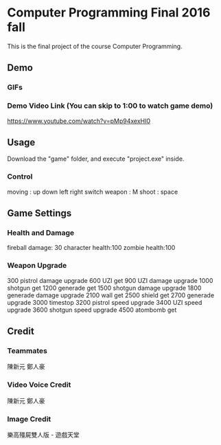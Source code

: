 # Computer Programming Final 2016 fall
This is the final project of the course Computer Programming.

## Demo
### GIFs

### Demo Video Link (You can skip to 1:00 to watch game demo)
https://www.youtube.com/watch?v=pMp94xexHI0

## Usage 
Download the "game" folder, and execute "project.exe" inside.

### Control 
moving : up down left right
switch weapon : M
shoot : space 

## Game Settings
### Health and Damage
fireball damage: 30
character health:100
zombie health:100

### Weapon Upgrade
300 pistrol damage upgrade
600 UZI get
900 UZI damage upgrade
1000 shotgun get
1200 generade get
1500 shotgun damage upgrade
1800 generade damage upgrade
2100 wall get
2500 shield get
2700 generade upgrade
3000 timestop
3200 pistrol speed upgrade 
3400 UZI speed upgrade
3600 shotgun speed upgrade
4500 atombomb get

## Credit
### Teammates
陳新元 鄭人豪
### Video Voice Credit
陳新元 鄭人豪
### Image Credit
樂高殭屍雙人版 - 遊戲天堂

